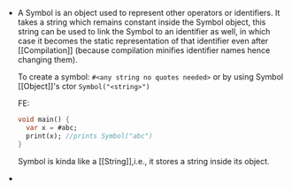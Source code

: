- A Symbol is an object used to represent other operators or identifiers. 
  It takes a string which remains constant inside the Symbol object, this string can be used to link the Symbol to an identifier as well, in which case it becomes the static representation of that identifier even after [[Compilation]] (because compilation minifies identifier names hence changing them).
  
  To create a symbol:
  ``#<any string no quotes needed>``
  or by using Symbol [[Object]]'s ctor 
  ``Symbol("<string>")``
  
  FE:
  ```dart
  void main() {
    var x = #abc;
    print(x); //prints Symbol("abc")
  }
  ```
  Symbol is kinda like a [[String]],i.e., it stores a string inside its object.
-